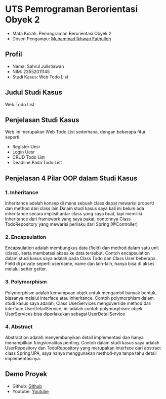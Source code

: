 # UTS Pemrograman Berorientasi Obyek 2
<ul>
  <li>Mata Kuliah: Pemrograman Berorientasi Obyek 2</li>
  <li>Dosen Pengampu: <a href="https://github.com/Muhammad-Ikhwan-Fathulloh">Muhammad Ikhwan Fathulloh</a></li>
</ul>

## Profil
<ul>
  <li>Nama: Sahrul Julistiawan</li>
  <li>NIM: 23552011145</li>
  <li>Studi Kasus: Web Todo List</li>
</ul>

## Judul Studi Kasus
<p>Web Todo List</p>

## Penjelasan Studi Kasus
<p>Web ini merupakan Web Todo List sederhana, dengan beberapa fitur seperti:</p>
<ul>
<li>Register Uesr</li>
<li>Login Uesr</li>
<li>CRUD Todo List</li>
<li>Deadline Pada Todo List</li>
</ul>

## Penjelasan 4 Pilar OOP dalam Studi Kasus

### 1. Inheritance
<p>Inheritance adalah konsep di mana sebuah class dapat mewarisi properti dan method dari class lain.Dalam studi kasus saya kali ini belum ada inheritance secara implisit antar class yang saya buat, tapi memiliki inheritance dari framework yang saya pakai, contohnya Class TodoRepository yang mewarisi perilaku dari Spring (@Controller)</p>

### 2. Encapsulation
<p>Encapsulation adalah membungkus data (field) dan method dalam satu unit (class), serta membatasi akses ke data tersebut. Contoh encapsulation dalam studi kasus saya adalah pada Class Todo dan Class User beberapa Field di private seperti username, name dan lain-lain, hanya bisa di akses melalui setter getter.</p>

### 3. Polymorphism
<p>Polymorphism adalah kemampuan objek untuk mengambil banyak bentuk, biasanya melalui interface atau inheritance. Contoh polymorphism dalam studi kasus saya adalah, Class UserServices mengoverride method dari interface UserDetailService, ini adalah contoh polymorphism: objek UserServices bisa diperlakukan sebagai UserDetailService</p>

### 4. Abstract
<p>Abstraction adalah menyembunyikan detail implementasi dan hanya menampilkan fungsionalitas penting. Contoh dalam studi kasus saya adalah UserRepository dan TodoRepository yang merupakan interface dari abstract class Spring/JPA, saya hanya menggunakan method-nya tanpa tahu detail implementasinya.</p>

## Demo Proyek
<ul>
  <li>Github: <a href="https://github.com/sayajuli/UTS_PBO2_TIFK23A_23552011145">Github</a></li>
  <li>Youtube: <a href="">Youtube</a></li>
</ul>
